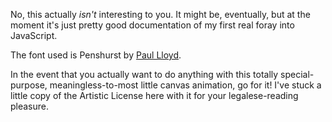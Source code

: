 No, this actually *isn't* interesting to you.  It might be, eventually,
but at the moment it's just pretty good documentation of my first real
foray into JavaScript.

The font used is Penshurst by [Paul Lloyd][].

In the event that you actually want to do anything with this totally
special-purpose, meaningless-to-most little canvas animation, go for it!
I've stuck a little copy of the Artistic License here with it for your
legalese-reading pleasure.

[Paul Lloyd]: http://moorstation.org/typoasis/designers/lloyd/
